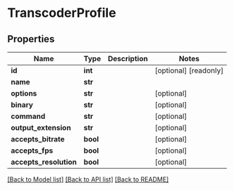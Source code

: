 # TranscoderProfile

## Properties

Name | Type | Description | Notes
------------ | ------------- | ------------- | -------------
**id** | **int** |  | [optional] [readonly] 
**name** | **str** |  | 
**options** | **str** |  | [optional] 
**binary** | **str** |  | [optional] 
**command** | **str** |  | [optional] 
**output_extension** | **str** |  | [optional] 
**accepts_bitrate** | **bool** |  | [optional] 
**accepts_fps** | **bool** |  | [optional] 
**accepts_resolution** | **bool** |  | [optional] 

[[Back to Model list]](../#documentation-for-models) [[Back to API list]](../#documentation-for-api-endpoints) [[Back to README]](../)


